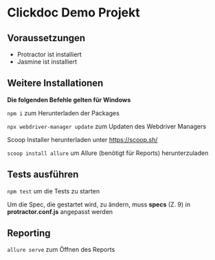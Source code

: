 # Clickdoc Demo Projekt

## Voraussetzungen

- Protractor ist installiert
- Jasmine ist installiert

## Weitere Installationen

**Die folgenden Befehle gelten für Windows**

```npm i``` 
zum Herunterladen der Packages

```npx webdriver-manager update```
zum Updaten des Webdriver Managers

Scoop Installer herunterladen unter https://scoop.sh/

```scoop install allure```
um Allure (benötigt für Reports) herunterzuladen

## Tests ausführen

```npm test```
um die Tests zu starten

Um die Spec, die gestartet wird, zu ändern, muss **specs** (Z. 9) in **protractor.conf.js** angepasst werden

## Reporting

```allure serve```
zum Öffnen des Reports